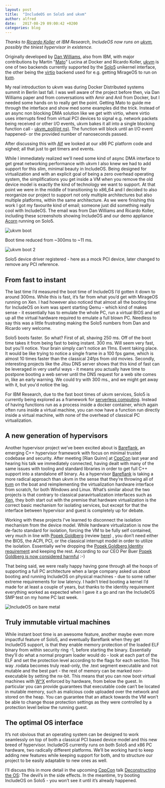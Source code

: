 ```yaml
---
layout: post
title:  "IncludeOS on Solo5 and ukvm"
author: alfred
date:   2017-08-29 09:00:42 +0200
categories: blog
---
```



_Thanks to [Ricardo Koller] at IBM Research, IncludeOS now runs on [ukvm], possibly the tiniest hypervisor in existence._

Originally developed by [Dan Williams], also from IBM, with major contributions by Martin "[Mato]" Lucina at Docker and Ricardo Koller, [ukvm] is one of two backends currently supported by the [Solo5] unikernel interface, the other being the [virtio] backend used for e.g. getting MirageOS to run on [kvm]. 

My real introduction to ukvm was during Docker Distributed systems summit in Berlin last fall. I was well aware of the project before then, via Dan Williams paper and from conversations with Amir and Anil from Docker, but I needed some hands on to really get the point. Getting Mato to guide me through the interface and show med some examples did the trick. Instead of an async non blocking DMA solution like we get with virtio, where virtio uses interrupts fired from virtual PCI devices to signal e.g. network packets being received or other I/O events, ukvm bakes it all into a single blocking function call - [ukvm_poll(int ns)]. The function will block until an I/O event happened- or the provided number of nanoseconds passed. 

After discussing this with [Alf] we looked at our x86 PC platform code and sighed; all that just to get timers and events.

While I immediately realized we’ll need some kind of async DMA interface to get great networking performance with ukvm I also knew we had to add support for this slim, minimal beauty in IncludeOS. Being designed for virtualization and with an explicit goal of being a zero overhead operating system, the simplifications you get inside a VM when you remove the old device model is exactly the kind of technology we want to support. At that point we were in the middle of transitioning to x86_64 and I decided to also reorganize our project to support not only multiple architectures but also multiple platforms, within the same architecture. As we were finishing this work I got my favourite kind of email; someone just did something really cool with IncludeOS. The email was from Dan Williams and Ricardo Koller, including these screenshots showing IncludeOS and our demo appliance [Acorn] running on Solo5.

![ukvm boot]({{site-url}}/media/ukvm-screenshot-1.png)

Boot time reduced from ~300ms to ~11 ms.

![ukvm boot 2]({{site-url}}/media/ukvm-screenshot-2.png)

Solo5 device driver registered - here as a mock PCI device, later changed to remove any PCI reference.

## From fast to instant

The last time I’d measured the boot time of IncludeOS I’d gotten it down to around 300ms. While this is fast, it’s far from what you’d get with MirageOS running on Xen. I had however also noticed that almost all the booting time for IncludeOS on kvm was spent starting Qemu - which kind of makes sense - it essentially has to emulate the whole PC, run a virtual BIOS and set up all the virtual hardware required to emulate a full blown PC. Needless to say this was a little frustrating making the Solo5 numbers from Dan and Ricardo very welcome. 

Solo5 boots faster. So what? First of all, shaving 250 ms. Off of the boot time takes it from being fast to being instant. 300 ms. Will seem very fast, but you'll notice. Your brain simply can’t notice an 11ms. Event taking place. It would be like trying to notice a single frame in a 100 fps game, which is almost 10 times faster than the classical 24fps from old movies. Secondly, interesting projects like the Jitsu DNS server shows that this kind of fast can be leveraged in very useful ways - it means you actually have time to postpone booting a web server until the DNS request for a web site comes in, like an early warning. We could try with 300 ms., and we might get away with it, but you'd notice the lag.

For IBM Research, due to the fast boot times of ukvm services, Solo5 is currently being explored as a framework for [serverless computing]. Instead of having functions run as a process inside a docker container, which again often runs inside a virtual machine, you can now have a function run directly inside a virtual machine, with none of the overhead of classical PC virtualization. 

## A new generation of hypervisors

Another hypervisor project we’ve been excited about is [Bareflank], an emerging C++ hypervisor framework with focus on minimal trusted codebase and security. After meeting [Rian Quinn] at [CppCon] last year and hearing his talk we immediately connected, having dealt with many of the same issues with tooling and standard libraries in order to get full C++ support into a standalone elf binary. As a hypervisor [Bareflank] is taking a more radical approach than ukvm in the sense that they’re throwing all of [kvm] on the boat and reimplementing the virtualization hardware interface from scratch, for both Windows and Linux. What’s similar about the two projects is that contrary to classical paravirtualization interfaces such as [Xen], they both start out with the premise that hardware virtualization is the correct basic mechanism for isolating services, but except for that the interface between hypervisor and guest is completely up for debate.

Working with these projects I’ve learned to disconnect the isolation mechanism from the device model. While hardware virtualization is now the de-facto standard for isolation, forcing the VM to be fully self contained, very much in line with [Popek Goldberg] (review [here](https://blog.acolyer.org/2016/02/19/formal-requirements-for-virtualizable-third-generation-architectures/)) , you don’t need either the BIOS, the ACPI, PCI, or the classical interrupt model in order to utilize the isolation. Essentially we’re dropping the [Popek Goldberg Identity requirement] and keeping the rest. According to our CEO Per Buer [Popek Goldberg is now considered harmful] :-)

That being said, we were really happy having gone through all the hoops of supporting a full PC architecture when a large company asked us about booting and running IncludeOS on physical machines - due to some rather extreme requirements for low latency. I hadn’t tried booting a kernel I’d made for at least a couple of years, but thanks to the identity requirement everything worked as expected when I gave it a go and ran the IncludeOS SMP test on my home PC last week.

![IncludeOS on bare metal]({{site-url}}/media/baremetal.jpg)


## Truly immutable virtual machines

While instant boot time is an awesome feature, another maybe even more impactful feature of Solo5,  and eventually Bareflank when they get IncludeOS support, is that they enable memory protection of the loaded ELF binary from within security ring -1, before starting the binary. Essentially they’ll do what a normal program loader would do - look at each part of the ELF and set the protection level according to the flags for each section. This way .rodata becomes truly read-only, the .text segment executable and not mutable and the best part - the rest of memory can be marked non-executable by setting the nx-bit. This means that you can now boot virtual machines with [W^X] enforced by hardware, from below the guest. In particular you can provide guarantees that executable code can’t be located in mutable memory, such as malicious code uploaded over the network and stored on the heap. You can guarantee that an attack towards the VM won’t be able to change those protection settings as they were controlled by a protection level below the running guest.

## The optimal OS interface 

It’s not obvious that an operating system can be designed to work seamlessly on top of both a classical PCI based device model and this new breed of hypervisor. IncludeOS currently runs on both Solo5 and x86 PC hardware, two radically different platforms. We’ll be working hard to keep adding new features while keeping support for both, and to structure our project to be easily adaptable to new ones as well. 

I’ll discuss this in more detail in the upcoming [CppCon] talk [Deconstructing the OS]: The devil’s in the side effects. In the meantime, try booting IncludeOS on Solo5 - you won’t see it until it’s already happened.

[ukvm]: https://www.usenix.org/system/files/conference/hotcloud16/hotcloud16_williams.pdf
[solo5]: https://github.com/Solo5/solo5
[Popek Goldberg Identity requirement]: https://en.wikipedia.org/wiki/Popek_and_Goldberg_virtualization_requirements
[kvm]: https://en.wikipedia.org/wiki/Kernel-based_Virtual_Machine
[virtio]: https://wiki.libvirt.org/page/Virtio
[Dan Williams]: http://researcher.ibm.com/researcher/view.php?person=us-djwillia
[Ricardo Koller]: http://researcher.ibm.com/researcher/view.php?person=us-kollerr
[Mato]: https://github.com/mato
[Alf]: https://github.com/fwsGonzo
[MirageOS]: https://mirage.io/
[Bareflank]: https://github.com/Bareflank/hypervisor
[Popek Goldberg is now considered harmful]: http://blog.includeos.org/2017/06/23/popek-goldberg-machines-considered-harmful
[Deconstructing the OS]: https://cppcon2017.sched.com/event/BgtN/deconstructing-the-os-the-devils-in-the-side-effects
[CppCon]: https://cppcon.org/
[Xen]: https://www.xenproject.org/
[Popek Goldberg]: http://dl.acm.org/citation.cfm?id=361073
[W^X]: https://en.wikipedia.org/wiki/W%5EX
[acorn]: https://github.com/includeos/acorn
[ukvm_poll(int ns)]: https://github.com/Solo5/solo5/blob/master/kernel/ukvm/poll.c#L23
[serverless computing]: https://en.wikipedia.org/wiki/Serverless_computing





